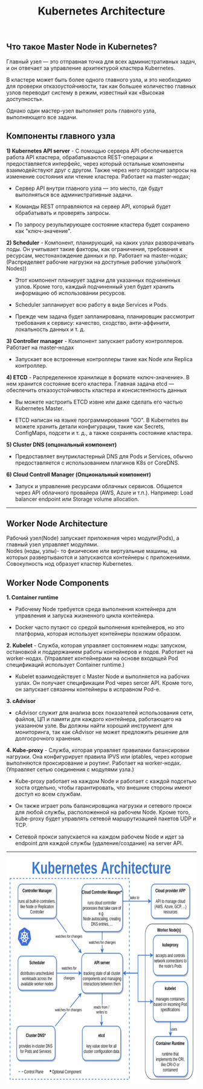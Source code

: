 <div align="center">
<H1>Kubernetes Architecture</H1>
</div>
<br>


## Что такоe Master Node in Kubernetes?

Главный узел — это отправная точка для всех административных задач, и он отвечает за управление архитектурой кластера Kubernetes.

В кластере может быть более одного главного узла, и это необходимо для проверки отказоустойчивости, так как большее количество главных узлов переводит систему в режим, известный как «Высокая доступность».

Однако один мастер-узел выполняет роль главного узла, выполняющего все задачи.


## Компоненты главного узла

**1) Kubernetes API server** -  С помощью сервера API обеспечивается работа API кластера, обрабатываются REST-операции и предоставляется интерфейс, через который остальные компоненты взаимодействуют друг с другом. Также через него проходят запросы на изменение состояния или чтение кластера. Работает на master-нодах;

- Сервер API внутри главного узла — это место, где будут выполняться все административные задачи.

- Команды REST отправляются на сервер API, который будет обрабатывать и проверять запросы.

- По запросу результирующее состояние кластера будет сохранено как "ключ-значение".

**2) Scheduler** - Компонент, планирующий, на каких узлах разворачивать поды. Он учитывает такие факторы, как ограничения, требования к ресурсам, местонахождение данных и пр. Работает на master-нодах; (Распределяет рабочие нагрузки на доступные рабочие узлы(work Nodes))

- Этот компонент планирует задачи для указанных подчиненных узлов. Кроме того, каждый подчиненный узел будет хранить информацию об использовании ресурсов.

- Scheduler запланирует всю работу в виде Services и Pods.

- Прежде чем задача будет запланирована, планировщик рассмотрит требования к сервису: качество, сходство, анти-аффинити, локальность данных и т. д.

**3) Controller manager** - Компонент запускает работу контроллеров. Работает на master-нодах

- Запускает все встроенные контроллеры такие как Node или Replica контроллер.  

**4) ETCD** - Распределенное хранилище в формате «ключ-значение». В нем хранится состояние всего кластера. Главная задача etcd — обеспечить отказоустойчивость кластера и консистентность данных

- Вы можете настроить ETCD извне или даже сделать его частью Kubernetes Master.

- ETCD написан на языке программирования "GO". В Kubernetes вы можете хранить детали конфигурации, такие как Secrets, ConfigMaps, подсети и т. д., а также сохранять состояние кластера.

**5) Cluster DNS (опцональный компонент)**

- Предоставляет внутрикластерный DNS для Pods и Services, обычно предоставляется с использованием плагинов K8s от CoreDNS.

**6) Cloud Controll Manager (Опциональный компонент)**

- Запуск и управление ресурсами облачных сервисов. Общается через API облачного провайера (AWS, Azure и т.п.). 
Например: Load balancer endpoint или Storage volume allocation.

---

## Worker Node Architecture

Рабочий узел(Node) запускает приложения через модули(Pods), а главный узел управляет модулями.  
Nodes (ноды, узлы)- то физические или виртуальные машины, на которых развертываются и запускаются контейнеры с приложениями. Совокупность нод образует кластер Kubernetes.

## Worker Node Components

**1. Container runtime**

- Рабочему Node требуется среда выполнения контейнера для управления и запуска жизненного цикла контейнера.

- Docker часто путают со средой выполнения контейнеров, но это платформа, которая использует контейнеры похожим образом.

**2. Kubelet** - Cлужба, которая управляет состоянием ноды: запуском, остановкой и поддержанием работы контейнеров и подов. Работает на worker-нодах. (Управляет контейнерами на основе входящей Pod спецификаций использует Container runtime.)  

- Kubelet взаимодействует с Master Node и выполняется на рабочих узлах. Он получает спецификации Pod через sercer API. Кроме того, он запускает связанны контейнеры в исправном Pod-e.

**3. cAdvisor**

- cAdvisor служит для анализа всех показателей использования сети, файлов, ЦП и памяти для каждого контейнера, работающего на указанном узле. Вы должны найти хороший инструмент для мониторинга, так как cAdvisor не может предложить решение для долгосрочного хранения.

**4. Kube-proxy** - Служба, которая управляет правилами балансировки нагрузки. Она конфигурирует правила IPVS или iptables, через которые выполняются проксирование и роутинг. Работает на worker-нодах. (Управляет сетью соединения с модулями узла.)

- Kube-proxy работает на каждом Node и работает с каждой подсетью хоста отдельно, чтобы гарантировать, что внешние стороны имеют доступ ко всем службам.

- Он также играет роль балансировщика нагрузки и сетевого прокси для любой службы, расположенной на рабочем Node. Кроме того, kube-proxy будет управлять сетевой маршрутизацией пакетов UDP и TCP.

- Сетевой прокси запускается на каждом рабочем Node и идет за endpoint для каждой службы (удаление/создание) на server API.

____________________________


<img src="https://github.com/AYaskuld/Kubernetes/blob/7bf9d4e66ea6a87e2daf8933c157605c0b945648/images/architecture.jpg" width="800" height="600" >
